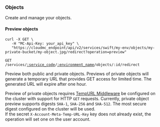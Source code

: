 ### Objects

Create and manage your objects.

<!-------------------- PREVIEW OBJECTS -------------------->

#### Preview objects

```shell
curl -X GET \
   -H "MC-Api-Key: your_api_key" \
   "https://cloudmc_endpoint/api/v2/services/swift/my-env/objects/my-private-bucket/my-object.jpg/redirect?operation=preview"
```
<code>GET /services/<a href="#administration-service-connections">:service_code</a>/<a href="#administration-environments">:environment_name</a>/objects/:id/redirect</code>

Preview both public and private objects. Previews of private objects will generate a temporary URL that provides GET access for limited time. The generated URL will expire after one hour.

<aside class="notice">
Preview of private objects requires <a href="https://docs.openstack.org/swift/latest/api/temporary_url_middleware.html">TempURL Middleware</a> be configured on the cluster with support for HTTP <code>GET</code> requests. Currently, private object preview supports digests <code>SHA-1</code>, <code>SHA-256</code> and <code>SHA-512</code>. The most secure digest configured on the cluster will be used.

<br/>
If the secret <code>X-Account-Meta-Temp-URL-Key</code> key does not already exist, the operation will set one on the user account.
</aside>